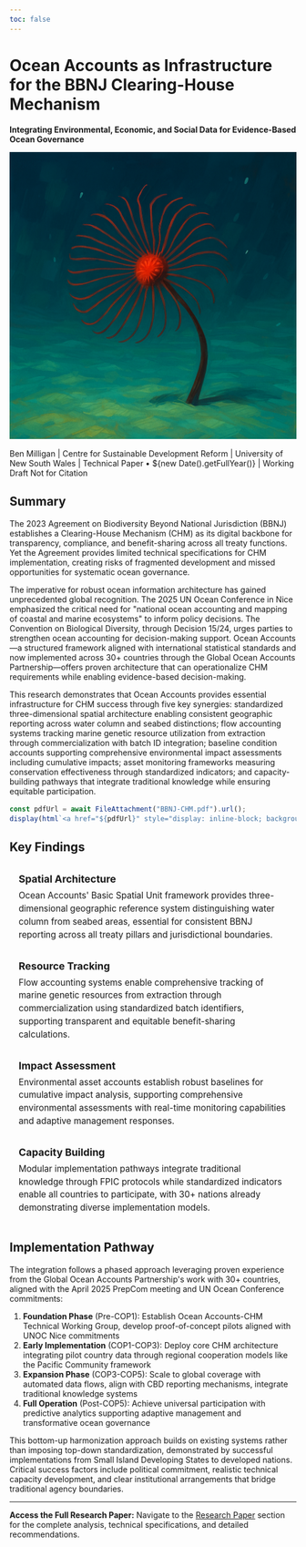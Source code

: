 ```yaml
---
toc: false
---
```

# Ocean Accounts as Infrastructure for the BBNJ Clearing-House Mechanism

**Integrating Environmental, Economic, and Social Data for Evidence-Based Ocean Governance**

![Deep Sea Fan](data/Deep-Sea-Fan.png)

Ben Milligan | Centre for Sustainable Development Reform | University of New South Wales | Technical Paper • ${new Date().getFullYear()} | Working Draft Not for Citation


## Summary

The 2023 Agreement on Biodiversity Beyond National Jurisdiction (BBNJ) establishes a Clearing-House Mechanism (CHM) as its digital backbone for transparency, compliance, and benefit-sharing across all treaty functions. Yet the Agreement provides limited technical specifications for CHM implementation, creating risks of fragmented development and missed opportunities for systematic ocean governance.

The imperative for robust ocean information architecture has gained unprecedented global recognition. The 2025 UN Ocean Conference in Nice emphasized the critical need for "national ocean accounting and mapping of coastal and marine ecosystems" to inform policy decisions. The Convention on Biological Diversity, through Decision 15/24, urges parties to strengthen ocean accounting for decision-making support. Ocean Accounts—a structured framework aligned with international statistical standards and now implemented across 30+ countries through the Global Ocean Accounts Partnership—offers proven architecture that can operationalize CHM requirements while enabling evidence-based decision-making.

This research demonstrates that Ocean Accounts provides essential infrastructure for CHM success through five key synergies: standardized three-dimensional spatial architecture enabling consistent geographic reporting across water column and seabed distinctions; flow accounting systems tracking marine genetic resource utilization from extraction through commercialization with batch ID integration; baseline condition accounts supporting comprehensive environmental impact assessments including cumulative impacts; asset monitoring frameworks measuring conservation effectiveness through standardized indicators; and capacity-building pathways that integrate traditional knowledge while ensuring equitable participation.

```js
const pdfUrl = await FileAttachment("BBNJ-CHM.pdf").url();
display(html`<a href="${pdfUrl}" style="display: inline-block; background: var(--theme-foreground-focus); color: var(--theme-background) !important; padding: 0.5rem 1rem; text-decoration: none !important; font-weight: 500; border-radius: 4px; margin: 1rem 0;">Download Full Research Paper (PDF)</a>`);
```

## Key Findings

<div class="grid grid-cols-2">
  <div class="card">
    <h3>Spatial Architecture</h3>
    <p>Ocean Accounts' Basic Spatial Unit framework provides three-dimensional geographic reference system distinguishing water column from seabed areas, essential for consistent BBNJ reporting across all treaty pillars and jurisdictional boundaries.</p>
  </div>
  <div class="card">
    <h3>Resource Tracking</h3>
    <p>Flow accounting systems enable comprehensive tracking of marine genetic resources from extraction through commercialization using standardized batch identifiers, supporting transparent and equitable benefit-sharing calculations.</p>
  </div>
  <div class="card">
    <h3>Impact Assessment</h3>
    <p>Environmental asset accounts establish robust baselines for cumulative impact analysis, supporting comprehensive environmental assessments with real-time monitoring capabilities and adaptive management responses.</p>
  </div>
  <div class="card">
    <h3>Capacity Building</h3>
    <p>Modular implementation pathways integrate traditional knowledge through FPIC protocols while standardized indicators enable all countries to participate, with 30+ nations already demonstrating diverse implementation models.</p>
  </div>
</div>

## Implementation Pathway

The integration follows a phased approach leveraging proven experience from the Global Ocean Accounts Partnership's work with 30+ countries, aligned with the April 2025 PrepCom meeting and UN Ocean Conference commitments:

1. **Foundation Phase** (Pre-COP1): Establish Ocean Accounts-CHM Technical Working Group, develop proof-of-concept pilots aligned with UNOC Nice commitments
2. **Early Implementation** (COP1-COP3): Deploy core CHM architecture integrating pilot country data through regional cooperation models like the Pacific Community framework  
3. **Expansion Phase** (COP3-COP5): Scale to global coverage with automated data flows, align with CBD reporting mechanisms, integrate traditional knowledge systems
4. **Full Operation** (Post-COP5): Achieve universal participation with predictive analytics supporting adaptive management and transformative ocean governance

This bottom-up harmonization approach builds on existing systems rather than imposing top-down standardization, demonstrated by successful implementations from Small Island Developing States to developed nations. Critical success factors include political commitment, realistic technical capacity development, and clear institutional arrangements that bridge traditional agency boundaries.

---

**Access the Full Research Paper:** Navigate to the [Research Paper](/BBNJ-CHM) section for the complete analysis, technical specifications, and detailed recommendations.

<style>
.card {
  background: var(--theme-background-alt);
  border: 1px solid var(--theme-foreground-faint);
  padding: 1rem;
  border-radius: 4px;
}

.card h3 {
  margin-top: 0;
  margin-bottom: 0.5rem;
  font-size: 1.1rem;
  color: var(--theme-foreground-focus);
}

.card p {
  margin: 0;
  font-size: 0.95rem;
  line-height: 1.5;
}

a[href$=".pdf"] {
  display: inline-block;
  background: var(--theme-foreground-focus);
  color: var(--theme-background) !important;
  padding: 0.5rem 1rem;
  text-decoration: none !important;
  font-weight: 500;
  border-radius: 4px;
  margin: 1rem 0;
}

a[href$=".pdf"]:hover {
  background: var(--theme-foreground);
  text-decoration: none !important;
}

@media (max-width: 640px) {
  .grid-cols-2 {
    grid-template-columns: 1fr;
  }
}
</style>